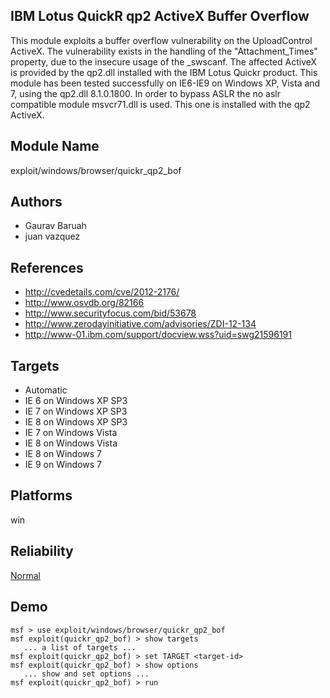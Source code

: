 ## IBM Lotus QuickR qp2 ActiveX Buffer Overflow

This module exploits a buffer overflow vulnerability on the 
UploadControl ActiveX. The vulnerability exists in the 
handling of the "Attachment_Times" property, due to the 
insecure usage of the _swscanf. The affected ActiveX is 
provided by the qp2.dll installed with the IBM Lotus Quickr 
product. This module has been tested successfully on IE6-IE9 
on Windows XP, Vista and 7, using the qp2.dll 8.1.0.1800. In 
order to bypass ASLR the no aslr compatible module 
msvcr71.dll is used. This one is installed with the qp2 
ActiveX.


## Module Name
exploit/windows/browser/quickr_qp2_bof

## Authors
* Gaurav Baruah
* juan vazquez


## References
* http://cvedetails.com/cve/2012-2176/
* http://www.osvdb.org/82166
* http://www.securityfocus.com/bid/53678
* http://www.zerodayinitiative.com/advisories/ZDI-12-134
* http://www-01.ibm.com/support/docview.wss?uid=swg21596191



## Targets
* Automatic
* IE 6 on Windows XP SP3
* IE 7 on Windows XP SP3
* IE 8 on Windows XP SP3
* IE 7 on Windows Vista
* IE 8 on Windows Vista
* IE 8 on Windows 7
* IE 9 on Windows 7


## Platforms
win

## Reliability
[Normal](https://github.com/rapid7/metasploit-framework/wiki/Exploit-Ranking)

## Demo

```
msf > use exploit/windows/browser/quickr_qp2_bof
msf exploit(quickr_qp2_bof) > show targets
   ... a list of targets ...
msf exploit(quickr_qp2_bof) > set TARGET <target-id>
msf exploit(quickr_qp2_bof) > show options
   ... show and set options ...
msf exploit(quickr_qp2_bof) > run
```
    
    